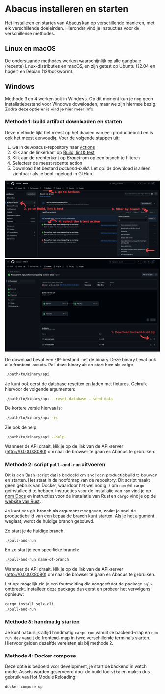 # Abacus installeren en starten

Het installeren en starten van Abacus kan op verschillende manieren, met elk verschillende doeleinden.
Hieronder vind je instructies voor de verschillende methodes.

## Linux en macOS

De onderstaande methodes werken waarschijnlijk op alle gangbare (recente) Linux-distributies en macOS, en zijn getest op Ubuntu (22.04 en hoger) en Debian (12/bookworm). 

## Windows

Methode 3 en 4 werken ook in Windows. Op dit moment kun je nog geen installatiebestand voor Windows downloaden, maar we zijn hiermee bezig. Zodra deze optie er is vind je hier meer info.

### Methode 1: build artifact downloaden en starten

Deze methode lijkt het meest op het draaien van een productiebuild en is ook het meest eenvoudig. Voer de volgende stappen uit:

1. Ga in de Abacus-repository naar [Actions](https://github.com/kiesraad/abacus/actions)
2. Klik aan de linkerkant op [Build, lint & test](https://github.com/kiesraad/abacus/actions/workflows/build-lint-test.yml)
3. Klik aan de rechterkant op *Branch* om op een branch te filteren
4. Selecteer de meest recente action
5. Download het bestand *backend-build*. Let op: de download is alleen zichtbaar als je bent ingelogd in GitHub.

![instructions1](/documentatie/gebruikersdocumentatie/img/build-artifact-1.png)
![instructions2](/documentatie/gebruikersdocumentatie/img/build-artifact-2.png)

De download bevat een ZIP-bestand met de binary. Deze binary bevat ook alle frontend-assets. Pak deze binary uit en start hem als volgt:

```sh
./path/to/binary/api
```

Je kunt ook eerst de database resetten en laden met fixtures. Gebruik hiervoor de volgende argumenten:

```sh
./path/to/binary/api --reset-database --seed-data
```

De kortere versie hiervan is:

```sh
./path/to/binary/api -rs
```

Zie ook de help:

```sh
./path/to/binary/api --help
```

Wanneer de API draait, klik je op de link van de API-server (<http://0.0.0.0:8080>) om naar de browser te gaan en Abacus te gebruiken.

### Methode 2: script `pull-and-run` uitvoeren

Dit is een Bash-script dat is bedoeld om snel een productiebuild te bouwen en starten. Het staat in de hoofdmap van de repository. Dit script maakt geen gebruik van Docker, waardoor het wel nodig is om `npm` en `cargo` geïnstalleerd te hebben.
Instructies voor de installatie van `npm` vind je op [npm Docs](https://docs.npmjs.com/downloading-and-installing-node-js-and-npm) en instructies voor de installatie van Rust en `cargo` vind je op de [website van Rust](https://doc.rust-lang.org/cargo/getting-started/installation.html).

Je kunt een git-branch als argument meegeven, zodat je snel de productiebuild van een bepaalde branch kunt starten. Als je het argument weglaat, wordt de huidige branch gebouwd.

Zo start je de huidige branch:

```sh
./pull-and-run
```

En zo start je een specifieke branch:

```sh
./pull-and-run name-of-branch
```

Wanneer de API draait, klik je op de link van de API-server (<http://0.0.0.0:8080>) om naar de browser te gaan en Abacus te gebruiken.

Let op: mogelijk zie je een foutmelding die aangeeft dat de package `sqlx` ontbreekt. Installeer deze package dan eerst en probeer het vervolgens opnieuw:

```sh
cargo install sqlx-cli
./pull-and-run
```

### Methode 3: handmatig starten

Je kunt natuurlijk altijd handmatig `cargo run` vanuit de backend-map en `npm run dev` vanuit de frontend-map in twee verschillende terminals starten. Hiervoor gelden dezelfde vereisten als bij methode 2.

### Methode 4: Docker compose

Deze optie is bedoeld voor development, je start de backend in watch mode. Assets worden geserveerd door de build tool `vite` en maken dus gebruik van Hot Module Reloading:

```sh
docker compose up
```
